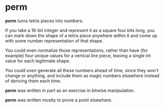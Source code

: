 # perm

**perm** turns tetris pieces into numbers.

If you take a 16-bit integer and represent it as a square four bits long, you can mark down the shape of a tetris piece anywhere within it and come up with some number representation of that shape.

You could even normalize those representations, rather than have (for example) four unique values for a vertical line piece, leaving a single int value for each legitimate shape.

You could *even* generate all these numbers ahead of time, since they won't change or anything, and include them as magic numbers elsewhere instead of deriving them each time.

**perm** was written in part as an exercise in bitwise manipulation.

**perm** was written mostly to prove a point elsewhere.